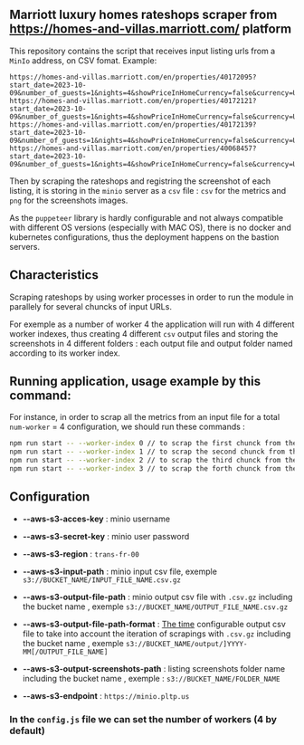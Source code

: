 ## Marriott luxury homes rateshops scraper from https://homes-and-villas.marriott.com/  platform

This repository contains the script that receives input listing urls from a `MinIo` address, on CSV fomat. Example:
```
https://homes-and-villas.marriott.com/en/properties/40172095?start_date=2023-10-09&number_of_guests=1&nights=4&showPriceInHomeCurrency=false&currency=USD5&showPriceInHomeCurrency=false&currency=USD
https://homes-and-villas.marriott.com/en/properties/40172121?start_date=2023-10-09&number_of_guests=1&nights=4&showPriceInHomeCurrency=false&currency=USD5&showPriceInHomeCurrency=false&currency=USD
https://homes-and-villas.marriott.com/en/properties/40172139?start_date=2023-10-09&number_of_guests=1&nights=4&showPriceInHomeCurrency=false&currency=USD5&showPriceInHomeCurrency=false&currency=USD
https://homes-and-villas.marriott.com/en/properties/40068457?start_date=2023-10-09&number_of_guests=1&nights=4&showPriceInHomeCurrency=false&currency=USD5&showPriceInHomeCurrency=false&currency=USD
```

Then by scraping the rateshops and registring the screenshot of each listing, it is storing in the `minio` server as a `csv` file : `csv` for the metrics and `png` for the screenshots images.

As the `puppeteer` library is hardly configurable and not always compatible with different OS versions (especially with MAC OS), there is no docker and kubernetes configurations, thus the deployment happens on the bastion servers. 

## Characteristics

Scraping rateshops by using worker processes in order to run the module in parallely for several chuncks of input URLs. 

For exemple as a number of worker 4 the application will run with 4 different worker indexes, thus creating 4 different `csv` output files and storing the screenshots in 4 different folders : each output file and output folder named according to its worker index. 

## Running application, usage example by this command: 
For instance, in order to scrap all the metrics from an input file for a total `num-worker` = 4 configuration, we should run these commands :  
```sh
npm run start -- --worker-index 0 // to scrap the first chunck from the input file urls
npm run start -- --worker-index 1 // to scrap the second chunck from the input file urls
npm run start -- --worker-index 2 // to scrap the third chunck from the input file urls
npm run start -- --worker-index 3 // to scrap the forth chunck from the input file urls 
```

## Configuration

- **--aws-s3-acces-key** : minio username 
- **--aws-s3-secret-key** : minio user password
- **--aws-s3-region** : `trans-fr-00`
- **--aws-s3-input-path** : minio input csv file, exemple `s3://BUCKET_NAME/INPUT_FILE_NAME.csv.gz`
- **--aws-s3-output-file-path** : minio output csv file with `.csv.gz` including the bucket name , exemple `s3://BUCKET_NAME/OUTPUT_FILE_NAME.csv.gz`
- **--aws-s3-output-file-path-format** :  <a href="https://momentjs.com/docs/#/parsing/string-format/">The time</a>   configurable output csv file to take into account the iteration of scrapings with `.csv.gz` including the bucket name , exemple `s3://BUCKET_NAME/output/]YYYY-MM[/OUTPUT_FILE_NAME]`

- **--aws-s3-output-screenshots-path** : listing screenshots folder name including the bucket name , exemple : `s3://BUCKET_NAME/FOLDER_NAME`
- **--aws-s3-endpoint** : `https://minio.pltp.us`

### In the `config.js` file we can set the number of workers (4 by default)